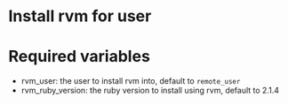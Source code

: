 # Install rvm for user

# Required variables

- rvm_user: the user to install rvm into, default to `remote_user`
- rvm_ruby_version: the ruby version to install using rvm, default to 2.1.4

